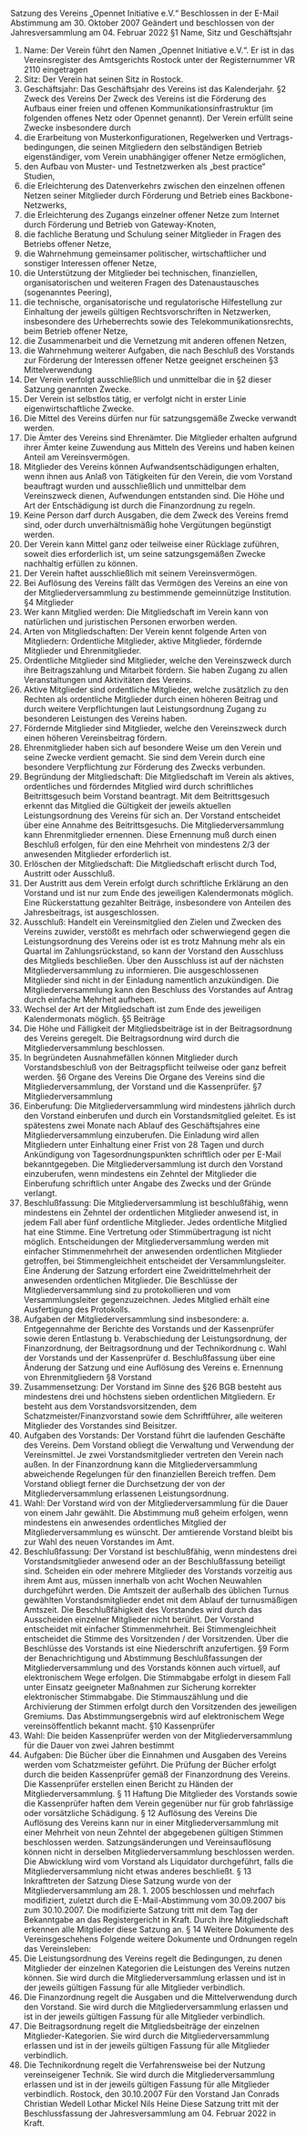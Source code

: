 Satzung des Vereins „Opennet Initiative e.V.“
Beschlossen in der E-Mail Abstimmung am 30. Oktober 2007
Geändert und beschlossen von der Jahresversammlung am 04. Februar 2022
§1 Name, Sitz und Geschäftsjahr
1. Name: Der Verein führt den Namen „Opennet Initiative e.V.“. Er ist in das Vereinsregister des
Amtsgerichts Rostock unter der Registernummer VR 2110 eingetragen
2. Sitz: Der Verein hat seinen Sitz in Rostock.
3. Geschäftsjahr: Das Geschäftsjahr des Vereins ist das Kalenderjahr.
§2 Zweck des Vereins
Der Zweck des Vereins ist die Förderung des Aufbaus einer freien und offenen
Kommunikationsinfrastruktur (im folgenden offenes Netz oder Opennet genannt). Der Verein
erfüllt seine Zwecke insbesondere durch
1. die Erarbeitung von Musterkonfigurationen, Regelwerken und Vertrags-bedingungen, die seinen
Mitgliedern den selbständigen Betrieb eigenständiger, vom Verein unabhängiger offener Netze
ermöglichen,
2. den Aufbau von Muster- und Testnetzwerken als „best practice“ Studien,
3. die Erleichterung des Datenverkehrs zwischen den einzelnen offenen Netzen seiner Mitglieder
durch Förderung und Betrieb eines Backbone-Netzwerks,
4. die Erleichterung des Zugangs einzelner offener Netze zum Internet durch Förderung und
Betrieb von Gateway-Knoten,
5. die fachliche Beratung und Schulung seiner Mitglieder in Fragen des Betriebs offener Netze,
6. die Wahrnehmung gemeinsamer politischer, wirtschaftlicher und sonstiger Interessen offener
Netze,
7. die Unterstützung der Mitglieder bei technischen, finanziellen, organisatorischen und weiteren
Fragen des Datenaustausches (sogenanntes Peering),
8. die technische, organisatorische und regulatorische Hilfestellung zur Einhaltung der jeweils
gültigen Rechtsvorschriften in Netzwerken, insbesondere des Urheberrechts sowie des
Telekommunikationsrechts, beim Betrieb offener Netze,
9. die Zusammenarbeit und die Vernetzung mit anderen offenen Netzen,
10. die Wahrnehmung weiterer Aufgaben, die nach Beschluß des Vorstands zur Förderung der
Interessen offener Netze geeignet erscheinen
§3 Mittelverwendung
1. Der Verein verfolgt ausschließlich und unmittelbar die in §2 dieser Satzung genannten Zwecke.
2. Der Verein ist selbstlos tätig, er verfolgt nicht in erster Linie eigenwirtschaftliche Zwecke.
3. Die Mittel des Vereins dürfen nur für satzungsgemäße Zwecke verwandt werden.
4. Die Ämter des Vereins sind Ehrenämter. Die Mitglieder erhalten aufgrund ihrer Ämter keine 
Zuwendung aus Mitteln des Vereins und haben keinen Anteil am Vereinsvermögen.
5. Mitglieder des Vereins können Aufwandsentschädigungen erhalten, wenn ihnen aus Anlaß von
Tätigkeiten für den Verein, die vom Vorstand beauftragt wurden und ausschließlich und
unmittelbar dem Vereinszweck dienen, Aufwendungen entstanden sind. Die Höhe und Art der
Entschädigung ist durch die Finanzordnung zu regeln.
6. Keine Person darf durch Ausgaben, die dem Zweck des Vereins fremd sind, oder durch
unverhältnismäßig hohe Vergütungen begünstigt werden.
7. Der Verein kann Mittel ganz oder teilweise einer Rücklage zuführen, soweit dies erforderlich ist,
um seine satzungsgemäßen Zwecke nachhaltig erfüllen zu können.
8. Der Verein haftet ausschließlich mit seinem Vereinsvermögen.
9. Bei Auflösung des Vereins fällt das Vermögen des Vereins an eine von der
Mitgliederversammlung zu bestimmende gemeinnützige Institution.
§4 Mitglieder
1. Wer kann Mitglied werden: Die Mitgliedschaft im Verein kann von natürlichen und
juristischen Personen erworben werden.
2. Arten von Mitgliedschaften: Der Verein kennt folgende Arten von Mitgliedern: Ordentliche
Mitglieder, aktive Mitglieder, fördernde Mitglieder und Ehrenmitglieder.
3. Ordentliche Mitglieder sind Mitglieder, welche den Vereinszweck durch ihre Beitragszahlung
und Mitarbeit fördern. Sie haben Zugang zu allen Veranstaltungen und Aktivitäten des Vereins.
4. Aktive Mitglieder sind ordentliche Mitglieder, welche zusätzlich zu den Rechten als ordentliche
Mitglieder durch einen höheren Beitrag und durch weitere Verpflichtungen laut
Leistungsordnung Zugang zu besonderen Leistungen des Vereins haben.
5. Fördernde Mitglieder sind Mitglieder, welche den Vereinszweck durch einen höheren
Vereinsbeitrag fördern.
6. Ehrenmitglieder haben sich auf besondere Weise um den Verein und seine Zwecke verdient
gemacht. Sie sind dem Verein durch eine besondere Verpflichtung zur Förderung des Zwecks
verbunden.
7. Begründung der Mitgliedschaft: Die Mitgliedschaft im Verein als aktives, ordentliches und
förderndes Mitglied wird durch schriftliches Beitrittsgesuch beim Vorstand beantragt. Mit dem
Beitrittsgesuch erkennt das Mitglied die Gültigkeit der jeweils aktuellen Leistungsordnung des
Vereins für sich an. Der Vorstand entscheidet über eine Annahme des Beitrittsgesuchs. Die
Mitgliederversammlung kann Ehrenmitglieder ernennen. Diese Ernennung muß durch einen
Beschluß erfolgen, für den eine Mehrheit von mindestens 2/3 der anwesenden Mitglieder
erforderlich ist.
8. Erlöschen der Mitgliedschaft: Die Mitgliedschaft erlischt durch Tod, Austritt oder Ausschluß.
9. Der Austritt aus dem Verein erfolgt durch schriftliche Erklärung an den Vorstand und ist nur
zum Ende des jeweiligen Kalendermonats möglich. Eine Rückerstattung gezahlter Beiträge,
insbesondere von Anteilen des Jahresbeitrags, ist ausgeschlossen.
10. Ausschluß: Handelt ein Vereinsmitglied den Zielen und Zwecken des Vereins zuwider,
verstößt es mehrfach oder schwerwiegend gegen die Leistungsordnung des Vereins oder
ist es trotz Mahnung mehr als ein Quartal im Zahlungsrückstand, so kann der Vorstand
den Ausschluss des Mitglieds beschließen. Über den Ausschluss ist auf der nächsten
Mitgliederversammlung zu informieren. Die ausgeschlossenen Mitglieder sind nicht in der 
Einladung namentlich anzukündigen. Die Mitgliederversammlung kann den Beschluss des
Vorstandes auf Antrag durch einfache Mehrheit aufheben.
11. Wechsel der Art der Mitgliedschaft ist zum Ende des jeweiligen Kalendermonats möglich. 
§5 Beiträge
1. Die Höhe und Fälligkeit der Mitgliedsbeiträge ist in der Beitragsordnung des Vereins geregelt.
Die Beitragsordnung wird durch die Mitgliederversammlung beschlossen.
2. In begründeten Ausnahmefällen können Mitglieder durch Vorstandsbeschluß von der
Beitragspflicht teilweise oder ganz befreit werden.
§6 Organe des Vereins
Die Organe des Vereins sind die Mitgliederversammlung, der Vorstand und die Kassenprüfer.
§7 Mitgliederversammlung
1. Einberufung: Die Mitgliederversammlung wird mindestens jährlich durch den Vorstand
einberufen und durch ein Vorstandsmitglied geleitet. Es ist spätestens zwei Monate nach Ablauf
des Geschäftsjahres eine Mitgliederversammlung einzuberufen. Die Einladung wird allen
Mitgliedern unter Einhaltung einer Frist von 28 Tagen und durch Ankündigung von
Tagesordnungspunkten schriftlich oder per E-Mail bekanntgegeben. Die
Mitgliederversammlung ist durch den Vorstand einzuberufen, wenn mindestens ein Zehntel der
Mitglieder die Einberufung schriftlich unter Angabe des Zwecks und der Gründe verlangt.
2. Beschlußfassung: Die Mitgliederversammlung ist beschlußfähig, wenn mindestens ein Zehntel
der ordentlichen Mitglieder anwesend ist, in jedem Fall aber fünf ordentliche Mitglieder. Jedes
ordentliche Mitglied hat eine Stimme. Eine Vertretung oder Stimmübertragung ist nicht
möglich. Entscheidungen der Mitgliederversammlung werden mit einfacher Stimmenmehrheit
der anwesenden ordentlichen Mitglieder getroffen, bei Stimmengleichheit entscheidet der
Versammlungsleiter. Eine Änderung der Satzung erfordert eine Zweidrittelmehrheit der
anwesenden ordentlichen Mitglieder. Die Beschlüsse der Mitgliederversammlung sind zu
protokollieren und vom Versammlungsleiter gegenzuzeichnen. Jedes Mitglied erhält eine
Ausfertigung des Protokolls.
3. Aufgaben der Mitgliederversammlung sind insbesondere:
a. Entgegennahme der Berichte des Vorstands und der Kassenprüfer sowie deren Entlastung
b. Verabschiedung der Leistungsordnung, der Finanzordnung, der Beitragsordnung und der
Technikordnung
c. Wahl der Vorstands und der Kassenprüfer
d. Beschlußfassung über eine Änderung der Satzung und eine Auflösung des Vereins
e. Ernennung von Ehrenmitgliedern
§8 Vorstand
1. Zusammensetzung: Der Vorstand im Sinne des §26 BGB besteht aus mindestens drei und
höchstens sieben ordentlichen Mitgliedern. Er besteht aus dem Vorstandsvorsitzenden, dem
Schatzmeister/Finanzvorstand sowie dem Schriftführer, alle weiteren Mitglieder des Vorstandes
sind Beisitzer.
2. Aufgaben des Vorstands: Der Vorstand führt die laufenden Geschäfte des Vereins. Dem
Vorstand obliegt die Verwaltung und Verwendung der Vereinsmittel. Je zwei
Vorstandsmitglieder vertreten den Verein nach außen. In der Finanzordnung kann die 
Mitgliederversammlung abweichende Regelungen für den finanziellen Bereich treffen. Dem
Vorstand obliegt ferner die Durchsetzung der von der Mitgliederversammlung erlassenen
Leistungsordnung.
3. Wahl: Der Vorstand wird von der Mitgliederversammlung für die Dauer von einem Jahr
gewählt. Die Abstimmung muß geheim erfolgen, wenn mindestens ein anwesendes
ordentliches Mitglied der Mitgliederversammlung es wünscht. Der amtierende Vorstand bleibt
bis zur Wahl des neuen Vorstandes im Amt.
4. Beschlußfassung: Der Vorstand ist beschlußfähig, wenn mindestens drei Vorstandsmitglieder
anwesend oder an der Beschlußfassung beteiligt sind. Scheiden ein oder mehrere Mitglieder
des Vorstands vorzeitig aus ihrem Amt aus, müssen innerhalb von acht Wochen Neuwahlen
durchgeführt werden. Die Amtszeit der außerhalb des üblichen Turnus gewählten
Vorstandsmitglieder endet mit dem Ablauf der turnusmäßigen Amtszeit. Die Beschlußfähigkeit
des Vorstandes wird durch das Ausscheiden einzelner Mitglieder nicht berührt. Der Vorstand
entscheidet mit einfacher Stimmenmehrheit. Bei Stimmengleichheit entscheidet die Stimme des
Vorsitzenden / der Vorsitzenden. Über die Beschlüsse des Vorstands ist eine Niederschrift
anzufertigen.
§9 Form der Benachrichtigung und Abstimmung
Beschlußfassungen der Mitgliederversammlung und des Vorstands können auch virtuell, auf
elektronischem Wege erfolgen. Die Stimmabgabe erfolgt in diesem Fall unter Einsatz geeigneter
Maßnahmen zur Sicherung korrekter elektronischer Stimmabgabe. Die Stimmauszählung und die
Archivierung der Stimmen erfolgt durch den Vorsitzenden des jeweiligen Gremiums. Das
Abstimmungsergebnis wird auf elektronischem Wege vereinsöffentlich bekannt macht.
§10 Kassenprüfer
1. Wahl: Die beiden Kassenprüfer werden von der Mitgliederversammlung für die Dauer von zwei
Jahren bestimmt
2. Aufgaben: Die Bücher über die Einnahmen und Ausgaben des Vereins werden vom
Schatzmeister geführt. Die Prüfung der Bücher erfolgt durch die beiden Kassenprüfer gemäß
der Finanzordnung des Vereins. Die Kassenprüfer erstellen einen Bericht zu Händen der
Mitgliederversammlung.
§ 11 Haftung
Die Mitglieder des Vorstands sowie die Kassenprüfer haften dem Verein gegenüber nur für grob
fahrlässige oder vorsätzliche Schädigung.
§ 12 Auflösung des Vereins
Die Auflösung des Vereins kann nur in einer Mitgliederversammlung mit einer Mehrheit von neun
Zehntel der abgegebenen gültigen Stimmen beschlossen werden. Satzungsänderungen und
Vereinsauflösung können nicht in derselben Mitgliederversammlung beschlossen werden. Die
Abwicklung wird vom Vorstand als Liquidator durchgeführt, falls die Mitgliederversammlung nicht
etwas anderes beschließt. 
§ 13 Inkrafttreten der Satzung
Diese Satzung wurde von der Mitgliederversammlung am 28. 1. 2005 beschlossen und mehrfach
modifiziert, zuletzt durch die E-Mail-Abstimmung vom 30.09.2007 bis zum 30.10.2007. Die
modifizierte Satzung tritt mit dem Tag der Bekanntgabe an das Registergericht in Kraft. Durch ihre
Mitgliedschaft erkennen alle Mitglieder diese Satzung an.
§ 14 Weitere Dokumente des Vereinsgeschehens
Folgende weitere Dokumente und Ordnungen regeln das Vereinsleben:
1. Die Leistungsordnung des Vereins regelt die Bedingungen, zu denen Mitglieder der einzelnen
Kategorien die Leistungen des Vereins nutzen können. Sie wird durch die
Mitgliederversammlung erlassen und ist in der jeweils gültigen Fassung für alle Mitglieder
verbindlich.
2. Die Finanzordnung regelt die Ausgaben und die Mittelverwendung durch den Vorstand. Sie
wird durch die Mitgliederversammlung erlassen und ist in der jeweils gültigen Fassung für alle
Mitglieder verbindlich.
3. Die Beitragsordnung regelt die Mitgliedsbeiträge der einzelnen Mitglieder-Kategorien. Sie wird
durch die Mitgliederversammlung erlassen und ist in der jeweils gültigen Fassung für alle
Mitglieder verbindlich.
4. Die Technikordnung regelt die Verfahrensweise bei der Nutzung vereinseigener Technik. Sie
wird durch die Mitgliederversammlung erlassen und ist in der jeweils gültigen Fassung für alle
Mitglieder verbindlich.
Rostock, den 30.10.2007
Für den Vorstand
Jan Conrads Christian Wedell
Lothar Mickel Nils Heine 
Diese Satzung tritt mit der Beschlussfassung der Jahresversammlung am 04. Februar 2022 in Kraft. 
